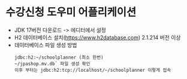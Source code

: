 # 수강신청 도우미 어플리케이션

- JDK 17버전 다운로드 -> 에디터에서 설정
- H2 데이터베이스 설치(https://www.h2database.com) 2.1.214 버전 이상
- 데이터베이스 파일 생성 방법
  ```
  jdbc:h2:~/schoolplanner (최소 한번)
  ~/jpashop.mv.db` 파일 생성 확인
  이후 부터는 jdbc:h2:tcp://localhost/~/schoolplanner 이렇게 접속
  ```

  
